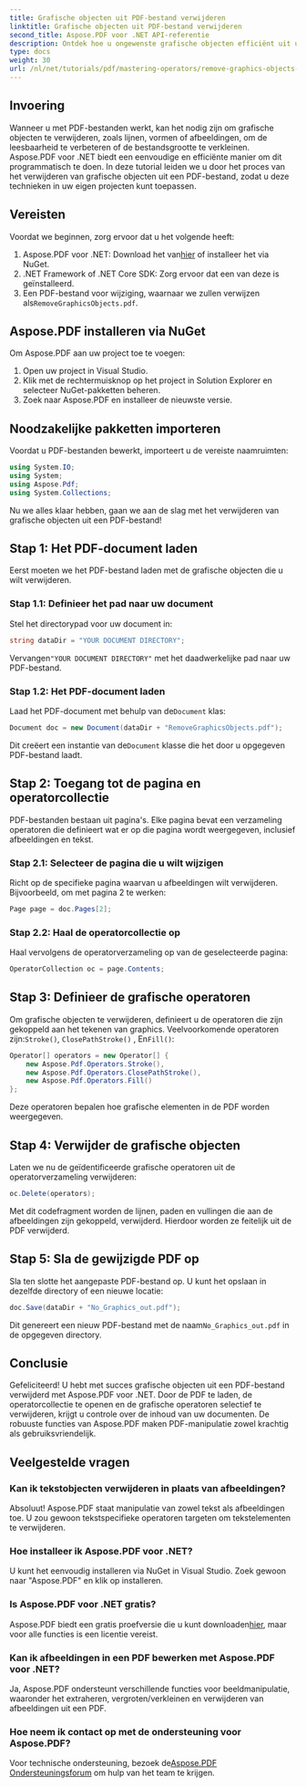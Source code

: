 ```yaml
---
title: Grafische objecten uit PDF-bestand verwijderen
linktitle: Grafische objecten uit PDF-bestand verwijderen
second_title: Aspose.PDF voor .NET API-referentie
description: Ontdek hoe u ongewenste grafische objecten efficiënt uit uw PDF-bestanden verwijdert met Aspose.PDF voor .NET in deze uitgebreide handleiding. Of u nu de leesbaarheid van het document wilt verbeteren of de bestandsgrootte wilt verkleinen.
type: docs
weight: 30
url: /nl/net/tutorials/pdf/mastering-operators/remove-graphics-objects-from-pdf-file/
---
```

## Invoering

Wanneer u met PDF-bestanden werkt, kan het nodig zijn om grafische objecten te verwijderen, zoals lijnen, vormen of afbeeldingen, om de leesbaarheid te verbeteren of de bestandsgrootte te verkleinen. Aspose.PDF voor .NET biedt een eenvoudige en efficiënte manier om dit programmatisch te doen. In deze tutorial leiden we u door het proces van het verwijderen van grafische objecten uit een PDF-bestand, zodat u deze technieken in uw eigen projecten kunt toepassen.

## Vereisten

Voordat we beginnen, zorg ervoor dat u het volgende heeft:

1.  Aspose.PDF voor .NET: Download het van[hier](https://releases.aspose.com/pdf/net/) of installeer het via NuGet.
2. .NET Framework of .NET Core SDK: Zorg ervoor dat een van deze is geïnstalleerd.
3.  Een PDF-bestand voor wijziging, waarnaar we zullen verwijzen als`RemoveGraphicsObjects.pdf`.

## Aspose.PDF installeren via NuGet

Om Aspose.PDF aan uw project toe te voegen:

1. Open uw project in Visual Studio.
2. Klik met de rechtermuisknop op het project in Solution Explorer en selecteer NuGet-pakketten beheren.
3. Zoek naar Aspose.PDF en installeer de nieuwste versie.

## Noodzakelijke pakketten importeren

Voordat u PDF-bestanden bewerkt, importeert u de vereiste naamruimten:

```csharp
using System.IO;
using System;
using Aspose.Pdf;
using System.Collections;
```

Nu we alles klaar hebben, gaan we aan de slag met het verwijderen van grafische objecten uit een PDF-bestand!

## Stap 1: Het PDF-document laden

Eerst moeten we het PDF-bestand laden met de grafische objecten die u wilt verwijderen.

### Stap 1.1: Definieer het pad naar uw document

Stel het directorypad voor uw document in:

```csharp
string dataDir = "YOUR DOCUMENT DIRECTORY";
```

 Vervangen`"YOUR DOCUMENT DIRECTORY"` met het daadwerkelijke pad naar uw PDF-bestand.

### Stap 1.2: Het PDF-document laden

 Laad het PDF-document met behulp van de`Document` klas:

```csharp
Document doc = new Document(dataDir + "RemoveGraphicsObjects.pdf");
```

 Dit creëert een instantie van de`Document` klasse die het door u opgegeven PDF-bestand laadt.

## Stap 2: Toegang tot de pagina en operatorcollectie

PDF-bestanden bestaan uit pagina's. Elke pagina bevat een verzameling operatoren die definieert wat er op die pagina wordt weergegeven, inclusief afbeeldingen en tekst.

### Stap 2.1: Selecteer de pagina die u wilt wijzigen

Richt op de specifieke pagina waarvan u afbeeldingen wilt verwijderen. Bijvoorbeeld, om met pagina 2 te werken:

```csharp
Page page = doc.Pages[2];
```

### Stap 2.2: Haal de operatorcollectie op

Haal vervolgens de operatorverzameling op van de geselecteerde pagina:

```csharp
OperatorCollection oc = page.Contents;
```

## Stap 3: Definieer de grafische operatoren

 Om grafische objecten te verwijderen, definieert u de operatoren die zijn gekoppeld aan het tekenen van graphics. Veelvoorkomende operatoren zijn:`Stroke()`, `ClosePathStroke()` , En`Fill()`:

```csharp
Operator[] operators = new Operator[] {
    new Aspose.Pdf.Operators.Stroke(),
    new Aspose.Pdf.Operators.ClosePathStroke(),
    new Aspose.Pdf.Operators.Fill()
};
```

Deze operatoren bepalen hoe grafische elementen in de PDF worden weergegeven.

## Stap 4: Verwijder de grafische objecten

Laten we nu de geïdentificeerde grafische operatoren uit de operatorverzameling verwijderen:

```csharp
oc.Delete(operators);
```

Met dit codefragment worden de lijnen, paden en vullingen die aan de afbeeldingen zijn gekoppeld, verwijderd. Hierdoor worden ze feitelijk uit de PDF verwijderd.

## Stap 5: Sla de gewijzigde PDF op

Sla ten slotte het aangepaste PDF-bestand op. U kunt het opslaan in dezelfde directory of een nieuwe locatie:

```csharp
doc.Save(dataDir + "No_Graphics_out.pdf");
```

 Dit genereert een nieuw PDF-bestand met de naam`No_Graphics_out.pdf` in de opgegeven directory.

## Conclusie

Gefeliciteerd! U hebt met succes grafische objecten uit een PDF-bestand verwijderd met Aspose.PDF voor .NET. Door de PDF te laden, de operatorcollectie te openen en de grafische operatoren selectief te verwijderen, krijgt u controle over de inhoud van uw documenten. De robuuste functies van Aspose.PDF maken PDF-manipulatie zowel krachtig als gebruiksvriendelijk.

## Veelgestelde vragen

### Kan ik tekstobjecten verwijderen in plaats van afbeeldingen?

Absoluut! Aspose.PDF staat manipulatie van zowel tekst als afbeeldingen toe. U zou gewoon tekstspecifieke operatoren targeten om tekstelementen te verwijderen.

### Hoe installeer ik Aspose.PDF voor .NET?

U kunt het eenvoudig installeren via NuGet in Visual Studio. Zoek gewoon naar "Aspose.PDF" en klik op installeren.

### Is Aspose.PDF voor .NET gratis?

 Aspose.PDF biedt een gratis proefversie die u kunt downloaden[hier](https://releases.aspose.com/), maar voor alle functies is een licentie vereist.

### Kan ik afbeeldingen in een PDF bewerken met Aspose.PDF voor .NET?

Ja, Aspose.PDF ondersteunt verschillende functies voor beeldmanipulatie, waaronder het extraheren, vergroten/verkleinen en verwijderen van afbeeldingen uit een PDF.

### Hoe neem ik contact op met de ondersteuning voor Aspose.PDF?

 Voor technische ondersteuning, bezoek de[Aspose.PDF Ondersteuningsforum](https://forum.aspose.com/c/pdf/10) om hulp van het team te krijgen.